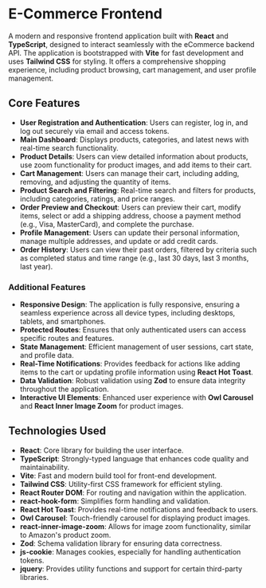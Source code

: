 # E-Commerce Frontend

A modern and responsive frontend application built with **React** and **TypeScript**, designed to interact seamlessly with the eCommerce backend API. The application is bootstrapped with **Vite** for fast development and uses **Tailwind CSS** for styling. It offers a comprehensive shopping experience, including product browsing, cart management, and user profile management.

## Core Features

- **User Registration and Authentication**: Users can register, log in, and log out securely via email and access tokens.
- **Main Dashboard**: Displays products, categories, and latest news with real-time search functionality.
- **Product Details**: Users can view detailed information about products, use zoom functionality for product images, and add items to their cart.
- **Cart Management**: Users can manage their cart, including adding, removing, and adjusting the quantity of items.
- **Product Search and Filtering**: Real-time search and filters for products, including categories, ratings, and price ranges.
- **Order Preview and Checkout**: Users can preview their cart, modify items, select or add a shipping address, choose a payment method (e.g., Visa, MasterCard), and complete the purchase.
- **Profile Management**: Users can update their personal information, manage multiple addresses, and update or add credit cards.
- **Order History**: Users can view their past orders, filtered by criteria such as completed status and time range (e.g., last 30 days, last 3 months, last year).

### Additional Features

- **Responsive Design**: The application is fully responsive, ensuring a seamless experience across all device types, including desktops, tablets, and smartphones.
- **Protected Routes**: Ensures that only authenticated users can access specific routes and features.
- **State Management**: Efficient management of user sessions, cart state, and profile data.
- **Real-Time Notifications**: Provides feedback for actions like adding items to the cart or updating profile information using **React Hot Toast**.
- **Data Validation**: Robust validation using **Zod** to ensure data integrity throughout the application.
- **Interactive UI Elements**: Enhanced user experience with **Owl Carousel** and **React Inner Image Zoom** for product images.

## Technologies Used

- **React**: Core library for building the user interface.
- **TypeScript**: Strongly-typed language that enhances code quality and maintainability.
- **Vite**: Fast and modern build tool for front-end development.
- **Tailwind CSS**: Utility-first CSS framework for efficient styling.
- **React Router DOM**: For routing and navigation within the application.
- **react-hook-form**: Simplifies form handling and validation.
- **React Hot Toast**: Provides real-time notifications and feedback to users.
- **Owl Carousel**: Touch-friendly carousel for displaying product images.
- **react-inner-image-zoom**: Allows for image zoom functionality, similar to Amazon's product zoom.
- **Zod**: Schema validation library for ensuring data correctness.
- **js-cookie**: Manages cookies, especially for handling authentication tokens.
- **jquery**: Provides utility functions and support for certain third-party libraries.
